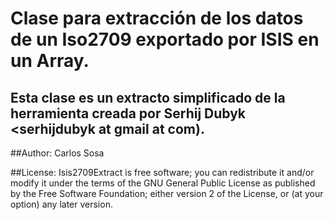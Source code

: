 # Clase para extracción de los datos de un Iso2709 exportado por ISIS en un Array. #
  
## Esta clase es un extracto simplificado de la herramienta creada por Serhij Dubyk <serhijdubyk at gmail at com).
 
##Author:
     Carlos Sosa <carlitin at gmail dot com>

##License:
        Isis2709Extract is free software; you can redistribute it and/or modify it under the
        terms of the GNU General Public License as published by the Free Software
        Foundation; either version 2 of the License, or (at your option) any later
        version.
 